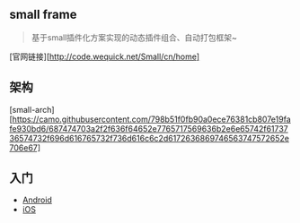 ## small frame

> 基于small插件化方案实现的动态插件组合、自动打包框架~ 

[官网链接][http://code.wequick.net/Small/cn/home]

## 架构

[small-arch][https://camo.githubusercontent.com/798b51f0fb90a0ece76381cb807e19fafe930bd6/687474703a2f2f636f64652e7765717569636b2e6e65742f6173736574732f696d616765732f736d616c6c2d6172636869746563747572652e706e67]

## 入门

* [Android](https://github.com/OsMartian/small-frame/tree/dev/android)
* [iOS](https://github.com/OsMartian/small-frame/tree/dev/ios)